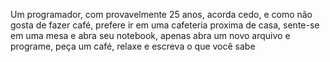 Um programador, com provavelmente 25 anos, acorda cedo, e como não gosta de fazer café, prefere ir em uma cafeteria proxima de casa, sente-se em uma mesa e abra seu notebook, apenas abra um novo arquivo e programe, peça um café, relaxe e escreva o que você sabe
